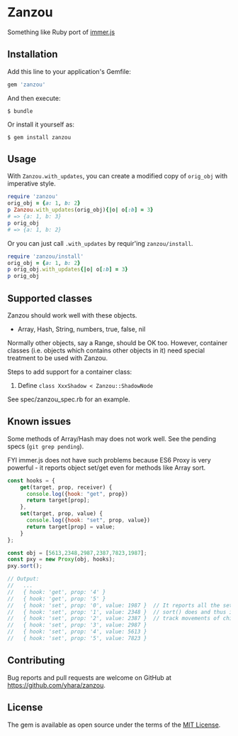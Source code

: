 # Zanzou

Something like Ruby port of [immer.js](https://github.com/immerjs/immer)

## Installation

Add this line to your application's Gemfile:

```ruby
gem 'zanzou'
```

And then execute:

    $ bundle

Or install it yourself as:

    $ gem install zanzou

## Usage

With `Zanzou.with_updates`, you can create a modified copy of `orig_obj` with
imperative style.

```rb
require 'zanzou'
orig_obj = {a: 1, b: 2}
p Zanzou.with_updates(orig_obj){|o| o[:b] = 3}
# => {a: 1, b: 3}
p orig_obj
# => {a: 1, b: 2}
```

Or you can just call `.with_updates` by requir'ing `zanzou/install`.

```rb
require 'zanzou/install'
orig_obj = {a: 1, b: 2}
p orig_obj.with_updates{|o| o[:b] = 3}
p orig_obj
```

## Supported classes

Zanzou should work well with these objects.

- Array, Hash, String, numbers, true, false, nil

Normally other objects, say a Range, should be OK too. However, container
classes (i.e. objects which contains other objects in it) need special
treatment to be used with Zanzou.

Steps to add support for a container class:

1. Define `class XxxShadow < Zanzou::ShadowNode` 

See spec/zanzou_spec.rb for an example.

## Known issues

Some methods of Array/Hash may does not work well. See the pending specs (`git grep pending`).

FYI immer.js does not have such problems because ES6 Proxy is very powerful - it
reports object set/get even for methods like Array sort.

```js
const hooks = {
    get(target, prop, receiver) {
      console.log({hook: "get", prop})
      return target[prop];
    },
    set(target, prop, value) {
      console.log({hook: "set", prop, value})
      return target[prop] = value;
    }
};

const obj = [5613,2348,2987,2387,7823,1987];
const pxy = new Proxy(obj, hooks);
pxy.sort();

// Output:
//   ...
//   { hook: 'get', prop: '4' }
//   { hook: 'get', prop: '5' }
//   { hook: 'set', prop: '0', value: 1987 }  // It reports all the set/get operations
//   { hook: 'set', prop: '1', value: 2348 }  // sort() does and thus immer.js can
//   { hook: 'set', prop: '2', value: 2387 }  // track movements of child elements.
//   { hook: 'set', prop: '3', value: 2987 }
//   { hook: 'set', prop: '4', value: 5613 }
//   { hook: 'set', prop: '5', value: 7823 }
```

## Contributing

Bug reports and pull requests are welcome on GitHub at https://github.com/yhara/zanzou.

## License

The gem is available as open source under the terms of the [MIT License](https://opensource.org/licenses/MIT).
